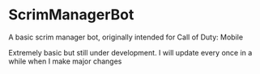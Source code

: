 # ScrimManagerBot

A basic scrim manager bot, originally intended for Call of Duty: Mobile

Extremely basic but still under development. I will update every once in a while when I make major changes
